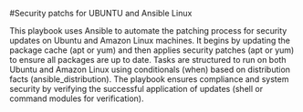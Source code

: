 #Security patchs for UBUNTU and Ansible Linux

This playbook uses Ansible to automate the patching process for security updates on Ubuntu and Amazon Linux machines.
It begins by updating the package cache (apt or yum) and then applies security patches (apt or yum) to ensure all packages are up to date. 
Tasks are structured to run on both Ubuntu and Amazon Linux using conditionals (when) based on distribution facts (ansible_distribution). 
The playbook ensures compliance and system security by verifying the successful application of updates (shell or command modules for verification). 
